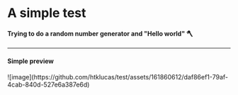 # A simple test

<h4>Trying to do a random number generator and "Hello world" 🪓</h4>

<hr>

<h4>Simple preview</h4>
![image](https://github.com/htklucas/test/assets/161860612/daf86ef1-79af-4cab-840d-527e6a387e6d)
